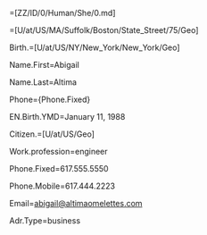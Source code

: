 =[ZZ/ID/0/Human/She/0.md]

=[U/at/US/MA/Suffolk/Boston/State_Street/75/Geo]

Birth.=[U/at/US/NY/New_York/New_York/Geo]

Name.First=Abigail

Name.Last=Altima

Phone={Phone.Fixed}

EN.Birth.YMD=January 11, 1988

Citizen.=[U/at/US/Geo]

Work.profession=engineer

Phone.Fixed=617.555.5550

Phone.Mobile=617.444.2223

Email=abigail@altimaomelettes.com

Adr.Type=business